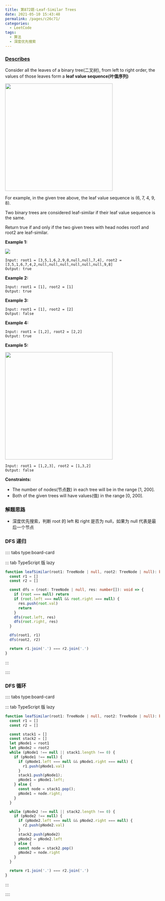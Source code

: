 ```yaml
---
title: 第872题-Leaf-Similar Trees
date: 2021-05-10 15:43:48
permalink: /pages/c26c71/
categories:
  - LeetCode
tags:
  - 算法
  - 深度优先搜索
---
```


### [Describes](https://leetcode-cn.com/problems/leaf-similar-trees/)

Consider all the leaves of a <span class="span-shadow">binary tree(二叉树)</span>, from left to right order, the values of those leaves form a **leaf value sequence(叶值序列)**

<img src="https://cdn.jsdelivr.net/gh/xiaojun996/CDN/images/leetcode/leaf-similar-trees.png" width="350" />

<!-- more -->

For example, in the given tree above, the leaf value sequence is <span class="span-shadow">(6, 7, 4, 9, 8)</span>.

Two binary trees are considered leaf-similar if their leaf value sequence is the same.

Return true if and only if the two given trees with head nodes <span class="span-shadow">root1</span> and <span class="span-shadow">root2</span> are leaf-similar.

**Example 1:**

<img src="https://cdn.jsdelivr.net/gh/xiaojun996/CDN/images/leetcode/leaf-similar-trees-1.jpeg" />

```
Input: root1 = [3,5,1,6,2,9,8,null,null,7,4], root2 = [3,5,1,6,7,4,2,null,null,null,null,null,null,9,8]
Output: true
```

**Example 2:**

```
Input: root1 = [1], root2 = [1]
Output: true
```

**Example 3:**

```
Input: root1 = [1], root2 = [2]
Output: false
```

**Example 4:**

```
Input: root1 = [1,2], root2 = [2,2]
Output: true
```

**Example 5:**

<img src="https://cdn.jsdelivr.net/gh/xiaojun996/CDN/images/leetcode/leaf-similar-trees-2.jpeg" width="350" />

```
Input: root1 = [1,2,3], root2 = [1,3,2]
Output: false
```

**Constraints:**

- The <span class="span-shadow">number of nodes(节点数)</span> in each tree will be in the range <span class="span-shadow">[1, 200]</span>.
- Both of the given trees will have <span class="span-shadow">values(值)</span> in the range <span class="span-shadow">[0, 200]</span>.

### 解题思路

- 深度优先搜索，判断 <span class="span-shadow">root</span> 的 <span class="span-shadow">left</span> 和 <span class="span-shadow">right</span> 是否为 <span class="span-shadow">null</span>，如果为 <span class="span-shadow">null</span> 代表是最后一个节点

### DFS 递归

:::: tabs type:board-card

::: tab TypeScript 版 lazy

```TypeScript
function leafSimilar(root1: TreeNode | null, root2: TreeNode | null): boolean {
  const r1 = []
  const r2 = []

  const dfs = (root: TreeNode | null, res: number[]): void => {
    if (root === null) return
    if (root.left === null && root.right === null) {
      res.push(root.val)
      return
    }
    dfs(root.left, res)
    dfs(root.right, res)
  }

  dfs(root1, r1)
  dfs(root2, r2)

  return r1.join('.') === r2.join('.')
}
```

:::

::::

### DFS 循环

:::: tabs type:board-card

::: tab TypeScript 版 lazy

```TypeScript
function leafSimilar(root1: TreeNode | null, root2: TreeNode | null): boolean {
  const r1 = []
  const r2 = []

  const stack1 = []
  const stack2 = []
  let pNode1 = root1
  let pNode2 = root2
  while (pNode1 !== null || stack1.length !== 0) {
    if (pNode1 !== null) {
      if (pNode1.left === null && pNode1.right === null) {
        r1.push(pNode1.val)
      }
      stack1.push(pNode1);
      pNode1 = pNode1.left;
    } else {
      const node = stack1.pop();
      pNode1 = node.right;
    }
  }

  while (pNode2 !== null || stack2.length !== 0) {
    if (pNode2 !== null) {
      if (pNode2.left === null && pNode2.right === null) {
        r2.push(pNode2.val)
      }
      stack2.push(pNode2)
      pNode2 = pNode2.left
    } else {
      const node = stack2.pop()
      pNode2 = node.right
    }
  }

  return r1.join('.') === r2.join('.')
}
```

:::

::::
